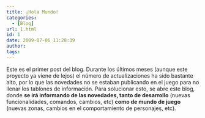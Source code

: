```yaml
---
title: ¡Hola Mundo!
categories:
  - [Blog]
url: 1.html
id: 1
date: 2009-07-06 11:28:39
author:
tags:
---
```


Este es el primer post del blog. Durante los últimos meses (aunque este proyecto ya viene de lejos) el número de actualizaciones ha sido bastante alto, por lo que las novedades no se estaban publicando en el juego para no llenar los tablones de información. Para solucionar esto, se abre este blog, donde **se irá informando de las novedades, tanto de desarrollo** (nuevas funcionalidades, comandos, cambios, etc) **como de mundo de juego** (nuevas zonas, cambios en el comportamiento de personajes, etc).
